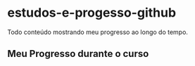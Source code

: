 # estudos-e-progesso-github
Todo conteúdo mostrando meu progresso ao longo do tempo.

## Meu Progresso durante o curso

